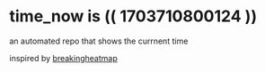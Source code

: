 # time_now is (( 1703710800124 ))

an automated repo that shows the currnent time

inspired by [breakingheatmap](https://github.com/breakingheatmap/breakingheatmap)